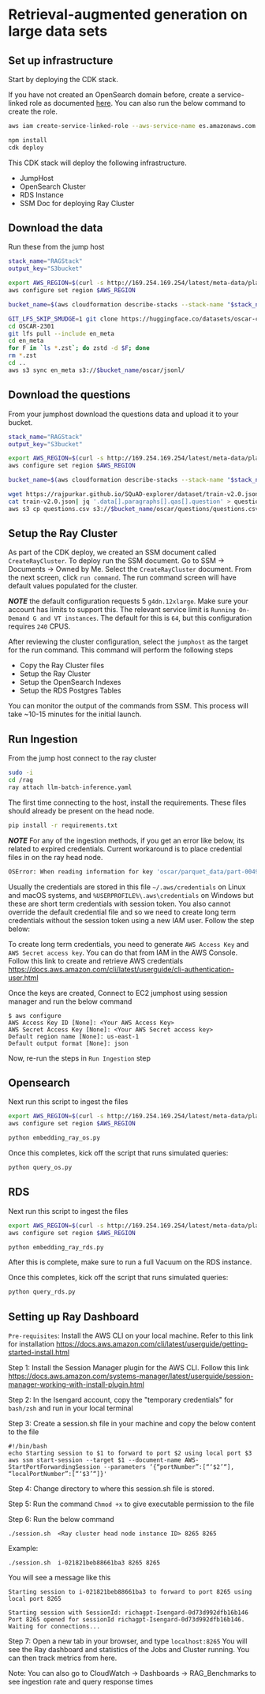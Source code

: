 # Retrieval-augmented generation on large data sets

## Set up infrastructure

Start by deploying the CDK stack.

If you have not created an OpenSearch domain before, create a service-linked role as documented [here](https://docs.aws.amazon.com/cdk/api/v2/docs/aws-cdk-lib.aws_opensearchservice-readme.html#a-note-about-slr). You can also run the below command to create the role.

```bash
aws iam create-service-linked-role --aws-service-name es.amazonaws.com
```


```bash
npm install
cdk deploy
```

This CDK stack will deploy the following infrastructure.

- JumpHost
- OpenSearch Cluster
- RDS Instance
- SSM Doc for deploying Ray Cluster

## Download the data

Run these from the jump host

```bash
stack_name="RAGStack"
output_key="S3bucket"

export AWS_REGION=$(curl -s http://169.254.169.254/latest/meta-data/placement/availability-zone | sed 's/\(.*\)[a-z]/\1/')
aws configure set region $AWS_REGION

bucket_name=$(aws cloudformation describe-stacks --stack-name "$stack_name" --query "Stacks[0].Outputs[?OutputKey=='bucketName'].OutputValue" --output text )

GIT_LFS_SKIP_SMUDGE=1 git clone https://huggingface.co/datasets/oscar-corpus/OSCAR-2301
cd OSCAR-2301
git lfs pull --include en_meta
cd en_meta
for F in `ls *.zst`; do zstd -d $F; done
rm *.zst
cd ..
aws s3 sync en_meta s3://$bucket_name/oscar/jsonl/
```

## Download the questions

From your jumphost download the questions data and upload it to your bucket.


```bash
stack_name="RAGStack"
output_key="S3bucket"

export AWS_REGION=$(curl -s http://169.254.169.254/latest/meta-data/placement/availability-zone | sed 's/\(.*\)[a-z]/\1/')
aws configure set region $AWS_REGION

bucket_name=$(aws cloudformation describe-stacks --stack-name "$stack_name" --query "Stacks[0].Outputs[?OutputKey=='bucketName'].OutputValue" --output text )

wget https://rajpurkar.github.io/SQuAD-explorer/dataset/train-v2.0.json
cat train-v2.0.json| jq '.data[].paragraphs[].qas[].question' > questions.csv
aws s3 cp questions.csv s3://$bucket_name/oscar/questions/questions.csv
```

## Setup the Ray Cluster
As part of the CDK deploy, we created an SSM document called ```CreateRayCluster```.
To deploy run the SSM document. 
Go to SSM -> Documents -> Owned by Me.
Select the ```CreateRayCluster``` document.
From the next screen, click ```run command```. 
The run command screen will have default values populated for the cluster. 

***NOTE*** the default configuration requests 5 ```g4dn.12xlarge```. Make sure your account has limits to support this.
The relevant service limit is ```Running On-Demand G and VT instances```. The default for this is ```64```, but this configuration requires ```240``` CPUS.

After reviewing the cluster configuration, select the ```jumphost``` as the target for the run command.
This command will perform the following steps

- Copy the Ray Cluster files
- Setup the Ray Cluster
- Setup the OpenSearch Indexes
- Setup the RDS Postgres Tables

You can monitor the output of the commands from SSM. 
This process will take ~10-15 minutes for the initial launch.

## Run Ingestion
From the jump host connect to the ray cluster

```bash
sudo -i
cd /rag
ray attach llm-batch-inference.yaml
```

The first time connecting to the host, install the requirements.
These files should already be present on the head node.

```bash
pip install -r requirements.txt
```

***NOTE*** For any of the ingestion methods, if you get an error like below, its related to expired credentials.
Current workaround is to place credential files in on the ray head node. 


```bash
OSError: When reading information for key 'oscar/parquet_data/part-00497-f09c5d2b-0e97-4743-ba2f-1b2ad4f36bb1-c000.snappy.parquet' in bucket 'ragstack-s3bucket07682993-1e3dic0fvr3rf': AWS Error [code 15]: No response body.
```

Usually the credentials are stored in this file ```~/.aws/credentials``` on Linux and macOS systems, and ```%USERPROFILE%\.aws\credentials``` on Windows but these are short term credentials with session token. You also cannot override the default credential file and so we need to create long term credentials without the session token using a new IAM user. Follow the step below:

To create long term credentials, you need to generate ```AWS Access Key``` and ```AWS Secret access key```. You can do that from IAM in the AWS Console. Follow this link to create and retrieve AWS credentials https://docs.aws.amazon.com/cli/latest/userguide/cli-authentication-user.html

Once the keys are created, Connect to EC2 jumphost using session manager and run the below command

```
$ aws configure
AWS Access Key ID [None]: <Your AWS Access Key>
AWS Secret Access Key [None]: <Your AWS Secret access key>
Default region name [None]: us-east-1
Default output format [None]: json
```
Now, re-run the steps in  ```Run Ingestion``` step

## Opensearch
Next run this script to ingest the files

```bash
export AWS_REGION=$(curl -s http://169.254.169.254/latest/meta-data/placement/availability-zone | sed 's/\(.*\)[a-z]/\1/')
aws configure set region $AWS_REGION

python embedding_ray_os.py
```

Once this completes, kick off the script that runs simulated queries:

```bash
python query_os.py
```

## RDS
Next run this script to ingest the files

```bash
export AWS_REGION=$(curl -s http://169.254.169.254/latest/meta-data/placement/availability-zone | sed 's/\(.*\)[a-z]/\1/')
aws configure set region $AWS_REGION

python embedding_ray_rds.py
```

After this is complete, make sure to run a full Vacuum on the RDS instance.


Once this completes, kick off the script that runs simulated queries:

```bash
python query_rds.py
```


## Setting up Ray Dashboard

```Pre-requisites```: Install the AWS CLI on your local machine. Refer to this link for installation https://docs.aws.amazon.com/cli/latest/userguide/getting-started-install.html

Step 1: Install the Session Manager plugin for the AWS CLI. Follow this link https://docs.aws.amazon.com/systems-manager/latest/userguide/session-manager-working-with-install-plugin.html

Step 2: In the Isengard account, copy the "temporary credentials" for ```bash/zsh``` and run in your local terminal

Step 3: Create a session.sh file in your machine and copy the below content to the file
```
#!/bin/bash
echo Starting session to $1 to forward to port $2 using local port $3
aws ssm start-session --target $1 --document-name AWS-StartPortForwardingSession --parameters ‘{“portNumber”:[“‘$2’“], “localPortNumber”:[“‘$3’“]}'
```

Step 4: Change directory to where this session.sh file is stored.

Step 5: Run the command ```Chmod +x``` to give executable permission to the file

Step 6: Run the below command 
```
./session.sh  <Ray cluster head node instance ID> 8265 8265 
```

Example: 
```
./session.sh  i-021821beb88661ba3 8265 8265
```

You will see a message like this

```
Starting session to i-021821beb88661ba3 to forward to port 8265 using local port 8265

Starting session with SessionId: richagpt-Isengard-0d73d992dfb16b146
Port 8265 opened for sessionId richagpt-Isengard-0d73d992dfb16b146.
Waiting for connections...

```

Step 7: Open a new tab in your browser, and type ```localhost:8265```
You will see the Ray dashboard and statistics of the Jobs and Cluster running. You can then track metrics from here.

Note: You can also go to CloudWatch -> Dashboards -> RAG_Benchmarks to see ingestion rate and query response times
